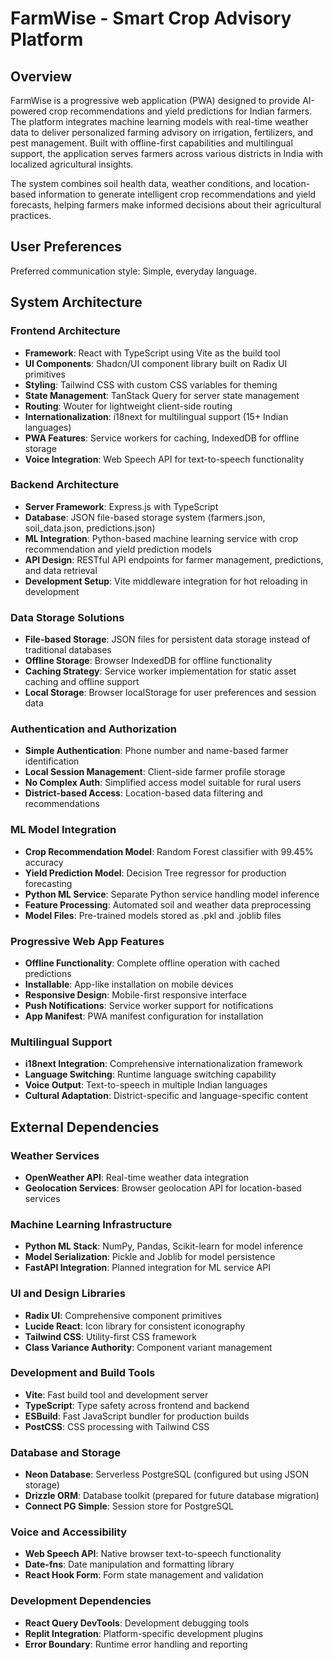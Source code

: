 # FarmWise - Smart Crop Advisory Platform

## Overview

FarmWise is a progressive web application (PWA) designed to provide AI-powered crop recommendations and yield predictions for Indian farmers. The platform integrates machine learning models with real-time weather data to deliver personalized farming advisory on irrigation, fertilizers, and pest management. Built with offline-first capabilities and multilingual support, the application serves farmers across various districts in India with localized agricultural insights.

The system combines soil health data, weather conditions, and location-based information to generate intelligent crop recommendations and yield forecasts, helping farmers make informed decisions about their agricultural practices.

## User Preferences

Preferred communication style: Simple, everyday language.

## System Architecture

### Frontend Architecture
- **Framework**: React with TypeScript using Vite as the build tool
- **UI Components**: Shadcn/UI component library built on Radix UI primitives
- **Styling**: Tailwind CSS with custom CSS variables for theming
- **State Management**: TanStack Query for server state management
- **Routing**: Wouter for lightweight client-side routing
- **Internationalization**: i18next for multilingual support (15+ Indian languages)
- **PWA Features**: Service workers for caching, IndexedDB for offline storage
- **Voice Integration**: Web Speech API for text-to-speech functionality

### Backend Architecture
- **Server Framework**: Express.js with TypeScript
- **Database**: JSON file-based storage system (farmers.json, soil_data.json, predictions.json)
- **ML Integration**: Python-based machine learning service with crop recommendation and yield prediction models
- **API Design**: RESTful API endpoints for farmer management, predictions, and data retrieval
- **Development Setup**: Vite middleware integration for hot reloading in development

### Data Storage Solutions
- **File-based Storage**: JSON files for persistent data storage instead of traditional databases
- **Offline Storage**: Browser IndexedDB for offline functionality
- **Caching Strategy**: Service worker implementation for static asset caching and offline support
- **Local Storage**: Browser localStorage for user preferences and session data

### Authentication and Authorization
- **Simple Authentication**: Phone number and name-based farmer identification
- **Local Session Management**: Client-side farmer profile storage
- **No Complex Auth**: Simplified access model suitable for rural users
- **District-based Access**: Location-based data filtering and recommendations

### ML Model Integration
- **Crop Recommendation Model**: Random Forest classifier with 99.45% accuracy
- **Yield Prediction Model**: Decision Tree regressor for production forecasting
- **Python ML Service**: Separate Python service handling model inference
- **Feature Processing**: Automated soil and weather data preprocessing
- **Model Files**: Pre-trained models stored as .pkl and .joblib files

### Progressive Web App Features
- **Offline Functionality**: Complete offline operation with cached predictions
- **Installable**: App-like installation on mobile devices
- **Responsive Design**: Mobile-first responsive interface
- **Push Notifications**: Service worker support for notifications
- **App Manifest**: PWA manifest configuration for installation

### Multilingual Support
- **i18next Integration**: Comprehensive internationalization framework
- **Language Switching**: Runtime language switching capability
- **Voice Output**: Text-to-speech in multiple Indian languages
- **Cultural Adaptation**: District-specific and language-specific content

## External Dependencies

### Weather Services
- **OpenWeather API**: Real-time weather data integration
- **Geolocation Services**: Browser geolocation API for location-based services

### Machine Learning Infrastructure
- **Python ML Stack**: NumPy, Pandas, Scikit-learn for model inference
- **Model Serialization**: Pickle and Joblib for model persistence
- **FastAPI Integration**: Planned integration for ML service API

### UI and Design Libraries
- **Radix UI**: Comprehensive component primitives
- **Lucide React**: Icon library for consistent iconography
- **Tailwind CSS**: Utility-first CSS framework
- **Class Variance Authority**: Component variant management

### Development and Build Tools
- **Vite**: Fast build tool and development server
- **TypeScript**: Type safety across frontend and backend
- **ESBuild**: Fast JavaScript bundler for production builds
- **PostCSS**: CSS processing with Tailwind CSS

### Database and Storage
- **Neon Database**: Serverless PostgreSQL (configured but using JSON storage)
- **Drizzle ORM**: Database toolkit (prepared for future database migration)
- **Connect PG Simple**: Session store for PostgreSQL

### Voice and Accessibility
- **Web Speech API**: Native browser text-to-speech functionality
- **Date-fns**: Date manipulation and formatting library
- **React Hook Form**: Form state management and validation

### Development Dependencies
- **React Query DevTools**: Development debugging tools
- **Replit Integration**: Platform-specific development plugins
- **Error Boundary**: Runtime error handling and reporting